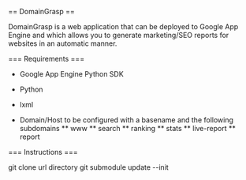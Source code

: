 
== DomainGrasp ==

DomainGrasp is a web application that can be deployed to Google App Engine and which allows you to generate marketing/SEO reports for websites in an automatic manner.

=== Requirements ===

* Google App Engine Python SDK
* Python
* lxml

* Domain/Host to be configured with a basename and the following subdomains
** www
** search
** ranking
** stats
** live-report
** report

=== Instructions ===

git clone url directory
git submodule update --init

